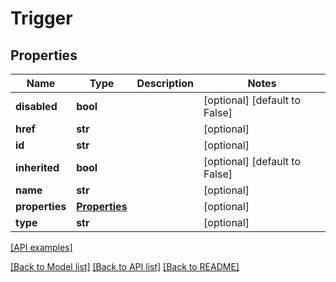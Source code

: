 # Trigger

## Properties
Name | Type | Description | Notes
------------ | ------------- | ------------- | -------------
**disabled** | **bool** |  | [optional] [default to False]
**href** | **str** |  | [optional] 
**id** | **str** |  | [optional] 
**inherited** | **bool** |  | [optional] [default to False]
**name** | **str** |  | [optional] 
**properties** | [**Properties**](Properties.md) |  | [optional] 
**type** | **str** |  | [optional] 

[[API examples]](http://devopshq.github.io/teamcity/teamcity_models/Trigger.html)

[[Back to Model list]](../README.md#documentation-for-models) [[Back to API list]](../README.md#documentation-for-api-endpoints) [[Back to README]](../README.md)


